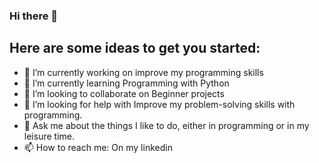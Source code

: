 ### Hi there 👋



## Here are some ideas to get you started:

- 🔭 I’m currently working on improve my programming skills
- 🌱 I’m currently learning Programming with Python
- 👯 I’m looking to collaborate on Beginner projects
- 🤔 I’m looking for help with Improve my problem-solving skills with programming.
- 💬 Ask me about the things I like to do, either in programming or in my leisure time.
- 📫 How to reach me: On my linkedin


